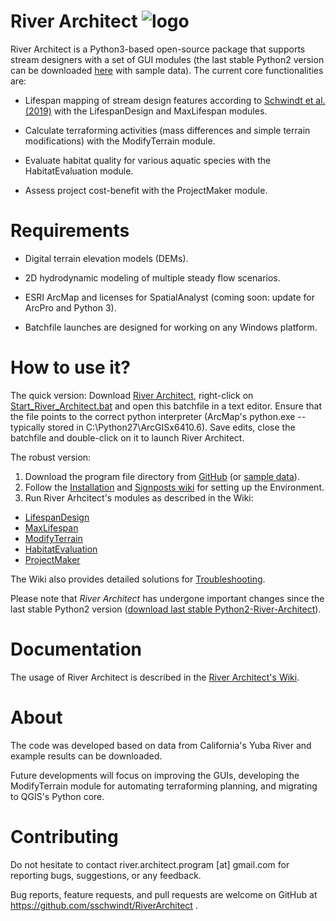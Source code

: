 # River Architect ![logo](https://github.com/sschwindt/RiverArchitect/raw/master/images/logo_small.ico)
River Architect is a Python3-based open-source package that supports stream designers with a set of 
GUI modules (the last stable Python2 version can be downloaded [here][8] with sample data). The current core functionalities are:

 * Lifespan mapping of stream design features according to [Schwindt et al. (2019)][1] with the LifespanDesign and MaxLifespan modules.   
 
 * Calculate terraforming activities (mass differences and simple terrain modifications) with the ModifyTerrain module.
 
 * Evaluate habitat quality for various aquatic species with the HabitatEvaluation module.
 
 * Assess project cost-benefit with the ProjectMaker module.

# Requirements

 * Digital terrain elevation models (DEMs).
 
 * 2D hydrodynamic modeling of multiple steady flow scenarios.
 
 * ESRI ArcMap and licenses for SpatialAnalyst (coming soon: update for ArcPro and Python 3).
 
 * Batchfile launches are designed for working on any Windows platform.


# How to use it?
The quick version: Download [River Architect][5], right-click on [Start_River_Architect.bat][1] and open this batchfile in a text editor. Ensure that the file points to the correct python interpreter (ArcMap's python.exe -- typically stored in C:\Python27\ArcGISx6410.6\). Save edits, close the batchfile and double-click on it to launch River Architect.

The robust version:

 1. Download the program file directory from [GitHub][2] (or [sample data][4]). 
 2. Follow the [Installation][6] and [Signposts wiki][7] for setting up the Environment. 
 3. Run River Arhcitect's modules as described in the Wiki:
   * [LifespanDesign](https://github.com/sschwindt/RiverArchitect/wiki/LifespanDesign)
   * [MaxLifespan](https://github.com/sschwindt/RiverArchitect/wiki/MaxLifespan)
   * [ModifyTerrain](https://github.com/sschwindt/RiverArchitect/wiki/ModifyTerrain)
   * [HabitatEvaluation](https://github.com/sschwindt/RiverArchitect/wiki/HabitatEvaluation)
   * [ProjectMaker](https://github.com/sschwindt/RiverArchitect/wiki/ProjectMaker)
 
 The Wiki also provides detailed solutions for [Troubleshooting](https://github.com/sschwindt/RiverArchitect/wiki/Troubleshooting).
 
Please note that *River Architect* has undergone important changes since the last stable Python2 version ([download last stable Python2-River-Architect][8]).

# Documentation
The usage of River Architect is described in the [River Architect's Wiki][3].


# About
The code was developed based on data from California's Yuba River and example results can be downloaded.

Future developments will focus on improving the GUIs, developing the ModifyTerrain module for automating
terraforming planning, and migrating to QGIS's Python core.


# Contributing
Do not hesitate to contact river.architect.program [at] gmail.com for reporting bugs, suggestions, or any feedback.

Bug reports, feature requests, and pull requests are welcome on GitHub at https://github.com/sschwindt/RiverArchitect .


[1]: https://www.sciencedirect.com/science/article/pii/S0301479718312751 "Lifespan mapping"
[2]: https://github.com/sschwindt/RiverArchitect_development
[3]: https://github.com/sschwindt/RiverArchitect/wiki
[4]: https://www.dropbox.com/s/pv9n2y0nmulidme/RiverArchitect_with_Example.zip?dl=0
[5]: https://github.com/sschwindt/RiverArchitect_development/archive/master.zip
[6]: https://github.com/sschwindt/RiverArchitect/wiki/Installation
[7]: https://github.com/sschwindt/RiverArchitect/wiki/Signposts
[8]: https://www.dropbox.com/s/8d6c096r4ouzxy2/RiverArchitect_Py2.zip?dl=0

